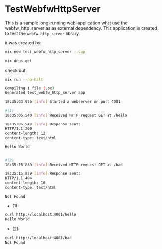 # TestWebfwHttpServer

This is a sample long-running web-application what use the webfw_http_server
as an external dependency.
This application is created to test the `webfw_http_server` library.


it was created by:
```sh
mix new test_webfw_http_server --sup
```

```sh
mix deps.get
```



check out:
```sh
mix run --no-halt

Compiling 1 file (.ex)
Generated test_webfw_http_server app

18:35:03.976 [info] Started a webserver on port 4001

#(1)
18:35:06.540 [info] Received HTTP request GET at /hello

18:35:06.549 [info] Response sent:
HTTP/1.1 200
content-length: 12
content-type: text/html

Hello World


#(2)
18:35:15.839 [info] Received HTTP request GET at /bad

18:35:15.839 [info] Response sent:
HTTP/1.1 404
content-length: 10
content-type: text/html

Not Found
```


- (1):
```sh
curl http://localhost:4001/hello
Hello World
```

- (2):
```sh
curl http://localhost:4001/bad
Not Found
```


